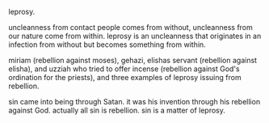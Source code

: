 leprosy.

uncleanness from contact people comes from without, uncleanness from our nature come
from within. leprosy is an uncleanness that originates in an infection from
without but becomes something from within.

miriam (rebellion against moses), gehazi, elishas servant (rebellion against elisha),
and uzziah who tried to offer incense (rebellion against God's ordination for the
priests), and three examples of leprosy issuing from rebellion.

sin came into being through Satan. it was his invention through his rebellion against God. actually all sin is rebellion. sin is a matter of leprosy.
